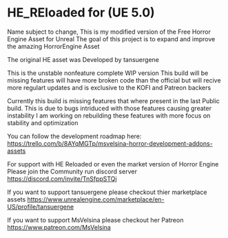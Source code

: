 # HE_REloaded for (UE 5.0)
Name subject to change, 
This is my modified version of the Free Horror Engine Asset for Unreal
The goal of this project is to expand and improve the amazing HorrorEngine Asset

The original HE asset was Developed by tansuergene

This is the unstable nonfeature complete WIP version
This build will be missing features will have more broken code than the official but will recive more regulart updates and is exclusive to the KOFI and Patreon backers

Currently this build is missing features that where present in the last Public build.
This is due to bugs intriduced with those features causing greater instability 
I am working on rebuilding these features with more focus on stability and optimization 


You can follow the development roadmap here: 
https://trello.com/b/8AYqMGTp/msvelsina-horror-development-addons-assets

For support with HE Reloaded or even the market version of Horror Engine Please join the Community run discord server
https://discord.com/invite/TnSfppSTQj

If you want to support tansuergene please checkout thier marketplace assets
https://www.unrealengine.com/marketplace/en-US/profile/tansuergene

If you want to support MsVelsina please checkout her Patreon 
https://www.patreon.com/MsVelsina

